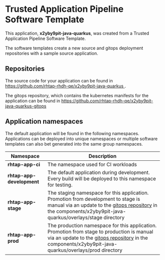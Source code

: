 # Trusted Application Pipeline Software Template

This application, **x2yby9pit-java-quarkus**, was created from a Trusted Application Pipeline Software Template.

The software templates create a new source and gitops deployment repositories with a sample source application. 

## Repositories

The source code for your application can be found in [https://github.com/rhtap-rhdh-qe/x2yby9pit-java-quarkus ](https://github.com/rhtap-rhdh-qe/x2yby9pit-java-quarkus ).
 
The gitops repository, which contains the kubernetes manifests for the application can be found in 
[https://github.com/rhtap-rhdh-qe/x2yby9pit-java-quarkus-gitops ](https://github.com/rhtap-rhdh-qe/x2yby9pit-java-quarkus-gitops ) 

## Application namespaces 

The default application will be found in the following namespaces. Applications can be deployed into unique namespaces or multiple software templates can also bet generated into the same group namespaces.  

|  Namespace   |  Description   |  
| -------- | -------- |
| **rhtap-app-ci** | The namespace used for CI workloads |
| **rhtap-app-development** | The default application during development. Every build will be deployed to this namespace for testing. |
| **rhtap-app-stage** | The staging namespace for this application. Promotion from development to stage is manual via an update to the [gitops repository](https://github.com/rhtap-rhdh-qe/x2yby9pit-java-quarkus-gitops ) in the components/x2yby9pit-java-quarkus/overlays/stage directory |
| **rhtap-app-prod** | The production namespace for this application. Promotion from stage to production is manual via an update to the [gitops repository](https://github.com/rhtap-rhdh-qe/x2yby9pit-java-quarkus-gitops ) in the components/x2yby9pit-java-quarkus/overlays/prod directory |